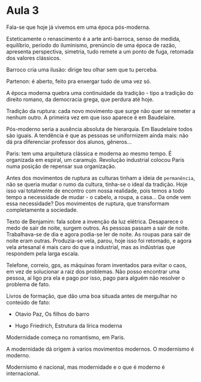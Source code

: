 Aula 3
======

Fala-se que hoje já vivemos em uma época pós-moderna.

Esteticamente o renascimento é a arte anti-barroca, senso de medida, equilíbrio, período do iluminismo, prenúncio de uma época de razão, apresenta perspectiva, simetria, tudo remete a um ponto de fuga, retomada dos valores clássicos.

Barroco cria uma ilusão: dirige teu olhar sem que tu perceba.

Partenon: é aberto, feito pra enxergar tudo de uma vez só.

A época moderna quebra uma continuidade da tradição - tipo a tradição do direito romano, da democracia grega, que perdura até hoje.

Tradição da ruptura: cada novo movimento que surge não quer se remeter a nenhum outro. A primeira vez em que isso aparece é em Baudelaire.

Pós-moderno seria a ausência absoluta de hierarquia. Em Baudelaire todos são iguais. A tendência é que as pessoas se uniformizem ainda mais: não dá pra diferenciar professor dos alunos, gêneros...

Paris: tem uma arquitetura clássica e moderna ao mesmo tempo. É organizada em espiral, um caramujo. Revolução industrial colocou Paris numa posição de repensar sua organização.

Antes dos movimentos de ruptura as culturas tinham a ideia de `permanência`, não se queria mudar o rumo da cultura, tinha-se o ideal da tradição. Hoje isso vai totalmente de encontro com nossa realidade, pois temos a todo tempo a necessidade de mudar - o cabelo, a roupa, a casa... Da onde vem essa necessidade? Dos movimentos de ruptura, que transformam completamente a sociedade.

Texto de Benjamim: fala sobre a invenção da luz elétrica. Desaparece o medo de sair de noite, surgem outros. As pessoas passam a sair de noite. Trabalhava-se de dia e agora podia-se ler de noite. As roupas para sair de noite eram outras. Produzia-se vela, parou, hoje isso foi retomado, e agora vela artesanal é mais caro do que a industrial, mas as indústrias que respondem pela larga escala.

Telefone, correio, gps, as máquinas foram inventados para evitar o caos, em vez de solucionar a raiz dos problemas. Não posso encontrar uma pessoa, aí ligo pra ela e pago por isso, pago para alguém não resolver o problema de fato.

Livros de formação, que dão uma boa situada antes de mergulhar no conteúdo de fato:

- Otavio Paz, Os filhos do barro

- Hugo Friedrich, Estrutura da lírica moderna

Modernidade começa no romantismo, em Paris.

A modernidade dá origem à varios movimentos modernos. O modernismo é moderno.

Modernismo é nacional, mas modernidade e o que é moderno é internacional.